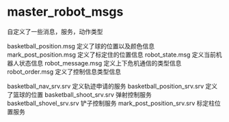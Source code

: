 # master_robot_msgs
自定义了一些消息，服务，动作类型

basketball_position.msg 定义了球的位置以及颜色信息
mark_post_position.msg 定义了标定住的位置信息
robot_state.msg 定义当前机器人状态信息
robot_message.msg 定义上下危机通信的类型信息
robot_order.msg 定义了控制信息类型信息

basketball_nav_srv.srv	定义轨迹申请的服务
basketball_position_srv.srv 定义了篮球的位置
basketball_shoot_srv.srv	弹射控制服务
basketball_shovel_srv.srv	铲子控制服务
mark_post_position_srv.srv	标定柱位置服务
